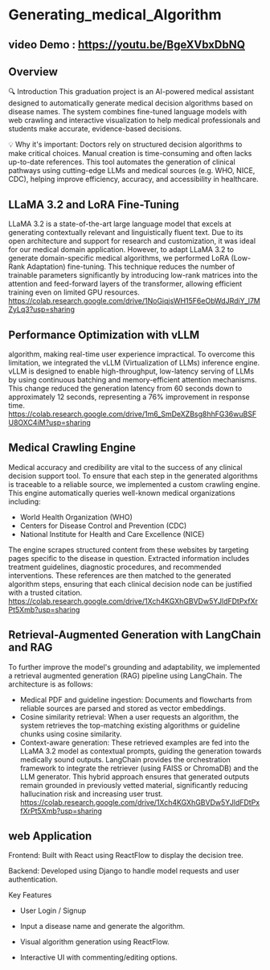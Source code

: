 # Generating_medical_Algorithm
## video Demo : https://youtu.be/BgeXVbxDbNQ
## Overview
🔍 Introduction
This graduation project is an AI-powered medical assistant designed to automatically generate medical decision algorithms based on disease names. The system combines fine-tuned language models with web crawling and interactive visualization to help medical professionals and students make accurate, evidence-based decisions.

💡 Why it's important:
Doctors rely on structured decision algorithms to make critical choices. Manual creation is time-consuming and often lacks up-to-date references. This tool automates the generation of clinical pathways using cutting-edge LLMs and medical sources (e.g. WHO, NICE, CDC), helping improve efficiency, accuracy, and accessibility in healthcare.
## LLaMA 3.2 and LoRA Fine-Tuning 
LLaMA 3.2 is a state-of-the-art large language model that excels at generating contextually 
relevant and linguistically fluent text. Due to its open architecture and support for research and 
customization, it was ideal for our medical domain application. 
However, to adapt LLaMA 3.2 to generate domain-specific medical algorithms, we performed 
LoRA (Low-Rank Adaptation) fine-tuning. This technique reduces the number of trainable 
parameters significantly by introducing low-rank matrices into the attention and feed-forward 
layers of the transformer, allowing efficient training even on limited GPU resources. 
https://colab.research.google.com/drive/1NoGiqjsWH15F6eObWdJRdiY_l7MZyLq3?usp=sharing 
## Performance Optimization with vLLM
algorithm, making real-time user experience impractical. To overcome this limitation, we 
integrated the vLLM (Virtualization of LLMs) inference engine. 
vLLM is designed to enable high-throughput, low-latency serving of LLMs by using continuous 
batching and memory-efficient attention mechanisms. This change reduced the generation 
latency from 60 seconds down to approximately 12 seconds, representing a 76% improvement 
in response time. https://colab.research.google.com/drive/1m6_SmDeXZBsg8hhFG36wuBSFU8OXC4iM?usp=sharing
## Medical Crawling Engine  
Medical accuracy and credibility are vital to the success of any clinical decision support tool. To 
ensure that each step in the generated algorithms is traceable to a reliable source, we 
implemented a custom crawling engine. 
This engine automatically queries well-known medical organizations including: 
*  World Health Organization (WHO) 
*  Centers for Disease Control and Prevention (CDC) 
*  National Institute for Health and Care Excellence (NICE)
  
The engine scrapes structured content from these websites by targeting pages specific to the 
disease in question. Extracted information includes treatment guidelines, diagnostic 
procedures, and recommended interventions. These references are then matched to the 
generated algorithm steps, ensuring that each clinical decision node can be justified with a 
trusted citation. https://colab.research.google.com/drive/1Xch4KGXhGBVDw5YJldFDtPxfXrPt5Xmb?usp=sharing
 
## Retrieval-Augmented Generation with LangChain and RAG 
 
To further improve the model's grounding and adaptability, we implemented a retrieval
augmented generation (RAG) pipeline using LangChain. 
The architecture is as follows: 
 
*  Medical PDF and guideline ingestion: Documents and flowcharts from reliable 
sources are parsed and stored as vector embeddings.
*  Cosine similarity retrieval: When a user requests an algorithm, the system retrieves 
the top-matching existing algorithms or guideline chunks using cosine similarity.
*  Context-aware generation: These retrieved examples are fed into the LLaMA 3.2 
model as contextual prompts, guiding the generation towards medically sound outputs. 
LangChain provides the orchestration framework to integrate the retriever (using FAISS or 
ChromaDB) and the LLM generator. This hybrid approach ensures that generated outputs 
remain grounded in previously vetted material, significantly reducing hallucination risk and 
increasing user trust. https://colab.research.google.com/drive/1Xch4KGXhGBVDw5YJldFDtPxfXrPt5Xmb?usp=sharing
## web Application
Frontend: Built with React using ReactFlow to display the decision tree.

Backend: Developed using Django to handle model requests and user authentication.

 Key Features
 *  User Login / Signup

 *  Input a disease name and generate the algorithm.

 *  Visual algorithm generation using ReactFlow.

 *  Interactive UI with commenting/editing options.
